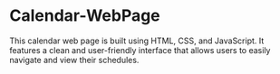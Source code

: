 # Calendar-WebPage
This calendar web page is built using HTML, CSS, and JavaScript. It features a clean and user-friendly interface that allows users to easily navigate and view their schedules.
